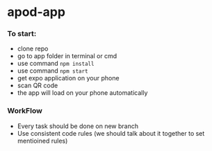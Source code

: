 # apod-app

### To start:
* clone repo
* go to app folder in terminal or cmd
* use command `npm install`
* use command `npm start`
* get expo application on your phone
* scan QR code
* the app will load on your phone automatically 

### WorkFlow
* Every task should be done on new branch
* Use consistent code rules (we should talk about it together to set mentioined rules)

